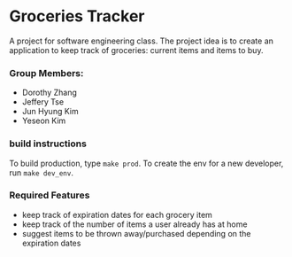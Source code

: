 # Groceries Tracker
A project for software engineering class. The project idea is to create 
an application to keep track of groceries: current items and items to buy.

### Group Members: 
- Dorothy Zhang
- Jeffery Tse
- Jun Hyung Kim
- Yeseon Kim

### build instructions
To build production, type `make prod`.
To create the env for a new developer, run `make dev_env`.

### Required Features
- keep track of expiration dates for each grocery item
- keep track of the number of items a user already has at home
- suggest items to be thrown away/purchased depending on the expiration dates


